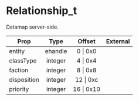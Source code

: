 # Relationship_t
Datamap server-side.

|Prop|Type|Offset|External|
|---|:-:|:-:|--:|
|entity|ehandle|0 \| 0x0||
|classType|integer|4 \| 0x4||
|faction|integer|8 \| 0x8||
|disposition|integer|12 \| 0xc||
|priority|integer|16 \| 0x10||
